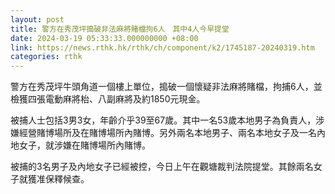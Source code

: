 ```yaml
---
layout: post
title: 警方在秀茂坪搗破非法麻將賭檔拘6人　其中4人今早提堂
date: 2024-03-19 05:33:33.000000000 +08:00
link: https://news.rthk.hk/rthk/ch/component/k2/1745187-20240319.htm
categories: rthk
---
```


警方在秀茂坪牛頭角道一個樓上單位，搗破一個懷疑非法麻將賭檔，拘捕6人，並檢獲四張電動麻將枱、八副麻將及約1850元現金。

被捕人士包括3男3女，年齡介乎39至67歲。其中一名53歲本地男子為負責人，涉嫌經營賭博場所及在賭博場所內賭博。另外兩名本地男子、兩名本地女子及一名內地女子，就涉嫌在賭博場所內賭博。

被捕的3名男子及內地女子已經被控，今日上午在觀塘裁判法院提堂。其餘兩名女子就獲准保釋候查。

